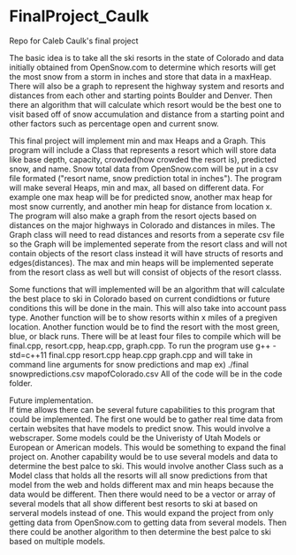 # FinalProject_Caulk
Repo for Caleb Caulk's final project  
  
The basic idea is to take all the ski resorts in the state of Colorado and data initially obtained from OpenSnow.com to determine which resorts will get the most snow from a storm in inches and store that data in a maxHeap. There will also be a graph to represent the highway system and resorts and distances from each other and starting points Boulder and Denver. Then there an algorithm that will calculate which resort would be the best one to visit based off of snow accumulation and distance from a starting point and other factors such as percentage open and current snow.
  
This final project will implement min and max Heaps and a Graph. This program will include a Class that represents a resort which will store data like base depth, capacity, crowded(how crowded the resort is), predicted snow, and name. Snow total data from OpenSnow.com will be put in a csv file formated ("resort name, snow prediction total in inches"). The program will make several Heaps, min and max, all based on different data. For example one max heap will be for predicted snow, another max heap for most snow currently, and another min heap for distance from location x. The program will also make a graph from the resort ojects based on distances on the major highways in Colorado and distances in miles. The Graph class will need to read distances and resorts from a seperate csv file so the Graph will be implemented seperate from the resort class and will not contain objects of the resort class instead it will have structs of resorts and edges(distances). The max and min heaps will be implemented seperate from the resort class as well but will consist of objects of the resort classs. 
  
Some functions that will implemented will be an algorithm that will calculate the best place to ski in Colorado based on current condidtions or future conditions this will be done in the main. This will also take into account pass type. Another function will be to show resorts within x miles of a pregiven location. Another function would be to find the resort with the most green, blue, or black runs. There will be at least four files to compile which will be final.cpp, resort.cpp, heap.cpp, graph.cpp. To run the program use g++ -std=c++11 final.cpp resort.cpp heap.cpp graph.cpp and will take in command line arguments for snow predictions and map ex) ./final snowpredictions.csv mapofColorado.csv All of the code will be in the code folder.
  
Future implementation.  
If time allows there can be several future capabilities to this program that could be implemented. The first one would be to gather real time data from certain websites that have models to predict snow. This would involve a webscraper. Some models could be the Univeristy of Utah Models or European or American models. This would be something to expand the final project on. Another capability would be to use several models and data to determine the best palce to ski. This would involve another Class such as a Model class that holds all the resorts will all snow predictions from that model from the web and holds different max and min heaps because the data would be different. Then there would need to be a vector or array of several models that all show different best resorts to ski at based on serveral models instead of one. This would expand the project from only getting data from OpenSnow.com to getting data from several models. Then there could be another algorithm to then determine the best palce to ski based on multiple models.
  

